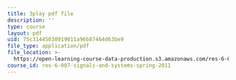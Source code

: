 ```yaml
---
title: 3play pdf file
description: ''
type: course
layout: pdf
uid: 75c31445038919011a96b87464d63be9
file_type: application/pdf
file_location: >-
  https://open-learning-course-data-production.s3.amazonaws.com/res-6-007-signals-and-systems-spring-2011/75c31445038919011a96b87464d63be9_S7MG1hgn0dY.pdf
course_id: res-6-007-signals-and-systems-spring-2011
---
```

